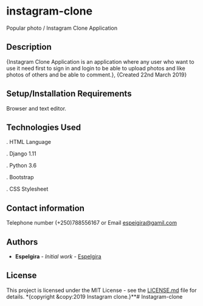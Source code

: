 # instagram-clone

Popular photo / Instagram Clone Application

## Description
  
  {Instagram Clone Application is an application where any user who want to use it need first to sign in and login to be able to upload photos and like photos of others and be able to comment.}, {Created 22nd March 2019}

## Setup/Installation Requirements
  
  Browser and text editor.

## Technologies Used
  
 . HTML Language 

 . Django 1.11
 
 . Python 3.6

 . Bootstrap 
  
 . CSS Stylesheet

## Contact information

   Telephone number (+250)788556167 or Email espeigira@gamil.com

## Authors

* **EspeIgira** - *Initial work* - [EspeIgira](https://github.com/EspeIgira/)

## License

This project is licensed under the MIT License - see the [LICENSE.md](LICENSE.md) file for details.
*{copyright &copy:2019 Instagram clone.}**# Instagram-clone



